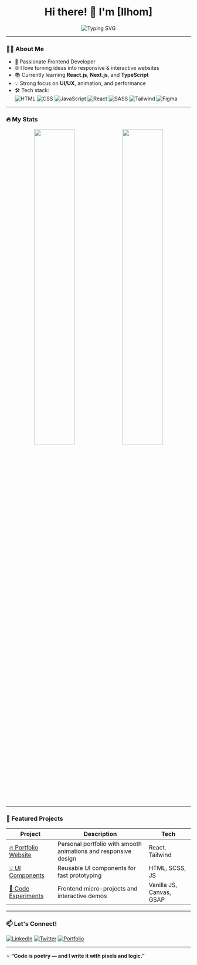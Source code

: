 <h1 align="center">Hi there! 👋 I'm [Ilhom]</h1>
<p align="center">
  <img src="https://readme-typing-svg.demolab.com?font=Fira+Code&size=22&pause=1000&center=true&vCenter=true&width=435&lines=Frontend+Developer;Creative+Web+Designer;Coding+%E2%9D%A4%EF%B8%8F;Always+learning+something+new!" alt="Typing SVG" />
</p>

---

### 🧑‍💻 About Me
- 🎨 Passionate Frontend Developer
- 🌐 I love turning ideas into responsive & interactive websites
- 📚 Currently learning **React.js**, **Next.js**, and **TypeScript**
- 💡 Strong focus on **UI/UX**, animation, and performance
- 🛠️ Tech stack:  
  ![HTML](https://img.shields.io/badge/-HTML5-E34F26?style=flat-square&logo=html5&logoColor=white)
  ![CSS](https://img.shields.io/badge/-CSS3-1572B6?style=flat-square&logo=css3)
  ![JavaScript](https://img.shields.io/badge/-JavaScript-F7DF1E?style=flat-square&logo=javascript&logoColor=black)
  ![React](https://img.shields.io/badge/-React-61DAFB?style=flat-square&logo=react)
  ![SASS](https://img.shields.io/badge/-Sass-CC6699?style=flat-square&logo=sass&logoColor=white)
  ![Tailwind](https://img.shields.io/badge/-TailwindCSS-38B2AC?style=flat-square&logo=tailwind-css)
  ![Figma](https://img.shields.io/badge/-Figma-F24E1E?style=flat-square&logo=figma)

---

### 🔥 My Stats

<p align="center">
  <img src="https://github-readme-stats.vercel.app/api?username=YOUR_GITHUB_USERNAME&show_icons=true&theme=radical" width="47%" />
  <img src="https://github-readme-streak-stats.herokuapp.com/?user=IlhomSodikof&theme=radical" width="47%" />
</p>

---

### 🚀 Featured Projects

| Project | Description | Tech |
|--------|-------------|------|
| [🔥 Portfolio Website](https://github.com/YOUR_USERNAME/portfolio) | Personal portfolio with smooth animations and responsive design | React, Tailwind |
| [💡 UI Components](https://github.com/YOUR_USERNAME/ui-library) | Reusable UI components for fast prototyping | HTML, SCSS, JS |
| [🧪 Code Experiments](https://github.com/YOUR_USERNAME/code-lab) | Frontend micro-projects and interactive demos | Vanilla JS, Canvas, GSAP |

---

### 📫 Let's Connect!
[![LinkedIn](https://img.shields.io/badge/-LinkedIn-0A66C2?style=flat-square&logo=linkedin&logoColor=white)](https://linkedin.com/in/YOUR_LINKEDIN)
[![Twitter](https://img.shields.io/badge/-Twitter-1DA1F2?style=flat-square&logo=twitter&logoColor=white)](https://twitter.com/YOUR_TWITTER)
[![Portfolio](https://img.shields.io/badge/-Portfolio-000?style=flat-square&logo=vercel&logoColor=white)](https://YOUR_PORTFOLIO_URL)

---

⭐ **“Code is poetry — and I write it with pixels and logic.”**  
